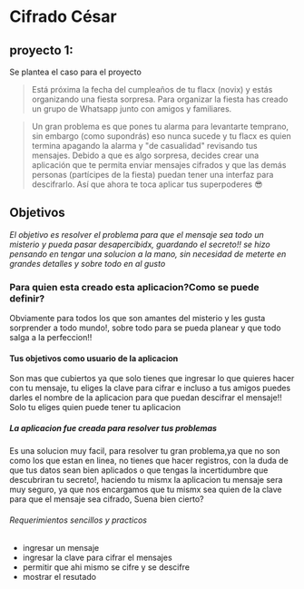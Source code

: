 # Cifrado César

## proyecto 1:
Se plantea el caso para el proyecto

>Está próxima la fecha del cumpleaños de tu flacx (novix) y estás organizando una
fiesta sorpresa. Para organizar la fiesta has creado un grupo de Whatsapp junto
con amigos y familiares.

>Un gran problema es que pones tu alarma para levantarte temprano, sin embargo
(como supondrás) eso nunca sucede y tu flacx es quien termina apagando la alarma
y "de casualidad" revisando tus mensajes. Debido a que es algo sorpresa, decides
crear una aplicación que te permita enviar mensajes cifrados y que las demás
personas (partícipes de la fiesta) puedan tener una interfaz para
descifrarlo. Así que ahora te toca aplicar tus superpoderes 😎

## Objetivos
*El objetivo es resolver el problema para que el mensaje sea todo un misterio y pueda pasar desapercibidx,  guardando el secreto!!*
*se hizo pensando en tengar una solucion a la mano, sin necesidad de  meterte en grandes detalles y sobre todo en al gusto*


### Para quien esta creado esta aplicacion?Como se puede definir?

Obviamente para todos los que son amantes del misterio y les gusta sorprender a todo mundo!, sobre todo para se pueda planear y que todo salga a la perfeccion!!

#### Tus objetivos como usuario de la aplicacion
Son mas que cubiertos ya que solo tienes que ingresar lo que quieres hacer con tu mensaje, tu eliges la clave para cifrar e incluso a tus amigos puedes darles el nombre de la aplicacion para que puedan descifrar el mensaje!! Solo tu eliges quien puede tener tu aplicacion

##### La aplicacion fue creada para resolver tus problemas
Es una solucion muy facil, para resolver tu gran problema,ya que no son como los que estan en linea, no tienes que hacer registros, con la duda de que tus datos sean bien aplicados o que tengas la incertidumbre que descubriran tu secreto!, haciendo tu mismx la aplicacion tu mensaje sera muy seguro, ya que nos encargamos que tu mismx sea quien de la clave para que el mensaje sea cifrado, Suena bien cierto?

###### Requerimientos sencillos y practicos
* ingresar un mensaje
* ingresar la clave para cifrar el mensajes
* permitir que ahi mismo se cifre y se descifre
* mostrar el resutado
